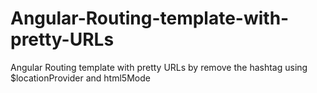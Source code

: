# Angular-Routing-template-with-pretty-URLs
Angular Routing template with pretty URLs by remove the hashtag using $locationProvider and html5Mode
